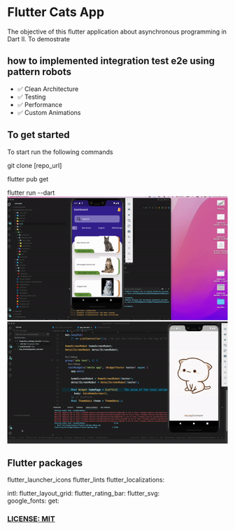 # Flutter Cats App
The objective of this flutter application about asynchronous programming in Dart II.
To demostrate 

## how to implemented integration test e2e using pattern robots


- ✅  Clean Architecture
- ✅  Testing
- ✅  Performance
- ✅  Custom Animations

## To get started 
To start run the following commands 

git clone [repo_url]


flutter pub get

flutter run --dart
![](assets/cats_presentation_sound.gif) ![](assets/cats_ecommerce_test.gif)



## Flutter packages

 flutter_launcher_icons
  flutter_lints
  flutter_localizations:

  intl: 
  flutter_layout_grid: 
  flutter_rating_bar: 
  flutter_svg:   
  google_fonts: 
  get:

### [LICENSE: MIT](../LICENSE.md)
